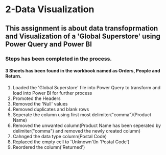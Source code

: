 # 2-Data Visualization

## This assignment is about data transfoprmation and Visualization of a 'Global Superstore' using Power Query and Power BI

### Steps has been completed in the process.

#### 3 Sheets has been found in the workbook named as Orders, People and Return.

1. Loaded the 'Global Superstore' file into Power Query to transform and load into Power BI for further process
2. Promoted the Headers
3. Removed the 'Null' values
4. Removed duplicates and blank rows
5. Seperate the column using first most delimiter("comma")(Product Name)
6. Removed the unwanted column(Product Name has been seperated by delimiter("comma") and removed the newly created column)
7. Cahnged the data type column(Postal Code)
8. Replaced the empty cell to 'Unknown'(In 'Postal Code')
9. Reordered the column('Returned')
